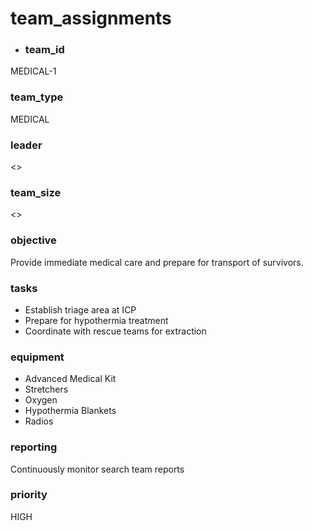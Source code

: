 # team_assignments
- ### team_id
MEDICAL-1
### team_type
MEDICAL
### leader
<>
### team_size
<>
### objective
Provide immediate medical care and prepare for transport of survivors.
### tasks
- Establish triage area at ICP
- Prepare for hypothermia treatment
- Coordinate with rescue teams for extraction
### equipment
- Advanced Medical Kit
- Stretchers
- Oxygen
- Hypothermia Blankets
- Radios
### reporting
Continuously monitor search team reports
### priority
HIGH
